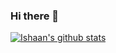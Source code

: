 ### Hi there 👋

<!--
**IshaanG/IshaanG** is a ✨ _special_ ✨ repository because its `README.md` (this file) appears on your GitHub profile.

Here are some ideas to get you started:

- 🔭 I’m currently working on ...
- 🌱 I’m currently learning ...
- 👯 I’m looking to collaborate on ...
- 🤔 I’m looking for help with ...
- 💬 Ask me about ...
- 📫 How to reach me: ...
- 😄 Pronouns: ...
- ⚡ Fun fact: ...
-->

[![Ishaan's github stats](https://github-readme-stats.vercel.app/api?username=IshaanG)](https://github.com/anuraghazra/github-readme-stats)
